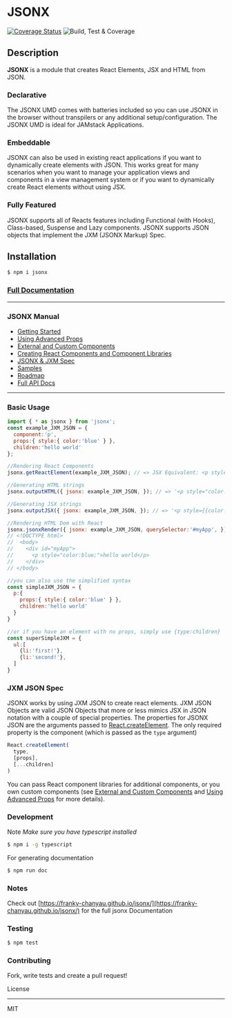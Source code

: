 # JSONX

[![Coverage Status](https://coveralls.io/repos/github/repetere/jsonx/badge.svg?branch=main)](https://coveralls.io/github/repetere/jsonx?branch=main) ![Build, Test & Coverage](https://github.com/repetere/jsonx/workflows/Build,%20Test%20&%20Coverage/badge.svg)

## Description

**JSONX** is a module that creates React Elements, JSX and HTML from JSON.

### Declarative

The JSONX UMD comes with batteries included so you can use JSONX in the browser without transpilers or any additional setup/configuration. The JSONX UMD is ideal for JAMstack Applications.

### Embeddable

JSONX can also be used in existing react applications if you want to dynamically create elements with JSON. This works great for many scenarios when you want to manage your application views and components in a view management system or if you want to dynamically create React elements without using JSX.

### Fully Featured

JSONX supports all of Reacts features including Functional (with Hooks), Class-based, Suspense and Lazy components. JSONX supports JSON objects that implement the JXM (JSONX Markup) Spec.


## Installation

```sh
$ npm i jsonx
```

### [Full Documentation](https://franky-chanyau.github.io/jsonx/)


<link id="viewx-style-style-0" rel="stylesheet" type="text/css" href="https://unpkg.com/highlight.js@9.18.1/styles/darkula.css">

---
### JSONX Manual
 - [Getting Started](https://franky-chanyau.github.io/jsonx/manual/getting-started/index.html)
 - [Using Advanced Props](https://franky-chanyau.github.io/jsonx/manual/using-advanced-props/index.html)
 - [External and Custom Components](https://franky-chanyau.github.io/jsonx/manual/using-external-and-custom-components/index.html)
 - [Creating React Components and Component Libraries](https://franky-chanyau.github.io/jsonx/manual/creating-react-components-and-component-libraries/index.html)
 - [JSONX & JXM Spec](https://franky-chanyau.github.io/jsonx/manual/spec/index.html)
 - [Samples](https://franky-chanyau.github.io/jsonx/manual/samples/index.html)
 - [Roadmap](https://franky-chanyau.github.io/jsonx/manual/roadmap/index.html)
 - [Full API Docs](https://franky-chanyau.github.io/jsonx/)
---

### Basic Usage
```javascript
import { * as jsonx } from 'jsonx';
const example_JXM_JSON = {
  component:'p',
  props:{ style:{ color:'blue' } },
  children:'hello world'
};

//Rendering React Components
jsonx.getReactElement(example_JXM_JSON); // => JSX Equivalent: <p style={{color:'blue'}}>hello world</p>

//Generating HTML strings
jsonx.outputHTML({ jsonx: example_JXM_JSON, }); // => '<p style="color:blue;">hello world</p>'

//Generating JSX strings
jsonx.outputJSX({ jsonx: example_JXM_JSON, }); // => '<p style={{color:blue,}}>hello world</p>'

//Rendering HTML Dom with React
jsonx.jsonxRender({ jsonx: example_JXM_JSON, querySelector:'#myApp', });
// <!DOCTYPE html>
//  <body>
//    <div id="myApp">
//      <p style="color:blue;">hello world</p>
//    </div>
// </body>

//you can also use the simplified syntax
const simpleJXM_JSON = {
  p:{
    props:{ style:{ color:'blue' } },
    children:'hello world'
  }
}

//or if you have an element with no props, simply use {type:children}
const superSimpleJXM = {
  ul:[
    {li:'first!'},
    {li:'second!'},
  ]
}
```


### JXM JSON Spec

JSONX works by using JXM JSON to create react elements. JXM JSON Objects are valid JSON Objects that more or less mimics JSX in JSON notation with a couple of special properties. The properties for JSONX JSON are the arguments passed to [React.createElement](https://reactjs.org/docs/react-api.html#createelement). The only required property is the component (which is passed as the `type` argument)

```javascript
React.createElement(
  type,
  [props],
  [...children]
)
```

You can pass React component libraries for additional components, or you own custom components (see [External and Custom Components](https://franky-chanyau.github.io/jsonx/manual/using-external-and-custom-components/index.html)
 and [Using Advanced Props](https://franky-chanyau.github.io/jsonx/manual/using-advanced-props/index.html) for more details).


### Development

Note *Make sure you have typescript installed*

```sh
$ npm i -g typescript 
```

For generating documentation

```sh
$ npm run doc
```

### Notes

Check out [https://franky-chanyau.github.io/jsonx/](https://franky-chanyau.github.io/jsonx/) for the full jsonx Documentation

### Testing

```sh
$ npm test
```

### Contributing

Fork, write tests and create a pull request!

License

----

MIT